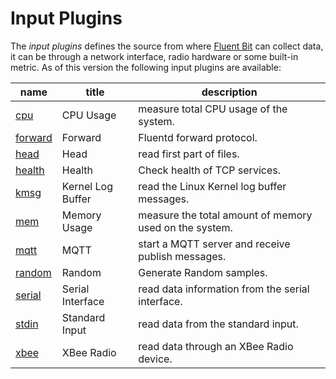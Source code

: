 # Input Plugins

The _input plugins_ defines the source from where [Fluent Bit](http://fluentbit.io) can collect data, it can be through a network interface, radio hardware or some built-in metric. As of this version the following input plugins are available:

| name                        |  title             | description     |
|-----------------------------|--------------------|-----------------|
| [cpu](cpu.md)         | CPU Usage  | measure total CPU usage of the system.|
| [forward](forward.md) | Forward | Fluentd forward protocol. |
| [head](head.md)       | Head | read first part of files. |
| [health](health.md)   | Health | Check health of TCP services. |
| [kmsg](kmsg.md)       | Kernel Log Buffer | read the Linux Kernel log buffer messages.|
| [mem](mem.md)         | Memory Usage | measure the total amount of memory used on the system.|
| [mqtt](mqtt.md)       | MQTT | start a MQTT server and receive publish messages. |
| [random](random.md)   | Random |Generate Random samples. |
| [serial](serial.md)   | Serial Interface | read data information from the serial interface.|
| [stdin](stdin.md)     | Standard Input | read data from the standard input. |
| [xbee](xbee.md)       | XBee Radio | read data through an XBee Radio device. |
